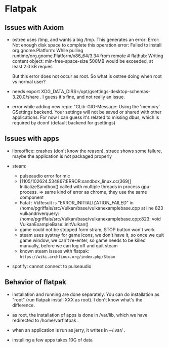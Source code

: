 # Flatpak

## Issues with Axiom

* ostree uses /tmp, and wants a big /tmp. This generates an error:
	Error: Not enough disk space to complete this operation
	error: Failed to install org.gnome.Platform: While pulling runtime/org.gnome.Platform/x86_64/3.34 from remote # flathub: Writing content object: min-free-space-size 500MB would be exceeded, at least 2.0 kB reques
	

	 But this error does not occur as root. So what is ostree doing when root vs normal user?

* needs export XDG_DATA_DIRS=/opt/gsettings-desktop-schemas-3.20.0/share . I guess it's fine, and not really an issue.

* error while adding new repo: "GLib-GIO-Message: Using the 'memory' GSettings backend.  Your settings will not be saved or shared with other applications.  For now I can guess it's related to missing dbus, which is required by dconf (default backend for gsettings)

## Issues with apps

* libreoffice: crashes (don't know the reason). strace shows some failure, maybe the application is not packaged properly

* steam:
  - pulseaudio error for mic
  - [1105/102624.534867:ERROR:sandbox_linux.cc(369)] InitializeSandbox() called with multiple threads in process gpu-process. => same kind of error as chrome, they use the same component
  - Fatal : VkResult is "ERROR_INITIALIZATION_FAILED" in /home/pgriffais/src/Vulkan/base/vulkanexamplebase.cpp at line 823
vulkandriverquery: /home/pgriffais/src/Vulkan/base/vulkanexamplebase.cpp:823: void VulkanExampleBase::initVulkan()
  - game could not be stopped form stram, STOP button won't work
  - steam uses systray for game icons, we don't have it, so once we quit game window, we can't re-enter, so game needs to be killed manually, before we can log off and quit steam
  - known steam issues with flatpak: `https://wiki.archlinux.org/index.php/Steam`

* spotify: cannot connect to pulseaudio




## Behavior of flatpak

* installation and running are done separately. You can do installation as "root" (run flatpak install XXX as root). I don't know what's the difference.

* as root, the installation of apps is done in /var/lib, which we have redirected to /home/varflatpak .

* when an application is run as jerry, it writes in ~/.var/ .

* installing a few apps takes 10G of data
